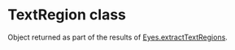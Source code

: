 # TextRegion class
Object returned as part of the results of [Eyes.extractTextRegions](./eyes#extracttextregions-method).
